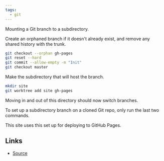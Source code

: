 ```yaml
---
tags:
  - git
---
```

Mounting a Git branch to a subdirectory.

Create an orphaned branch if it doesn't already exist, and remove any shared history with the trunk.
```sh
git checkout --orphan gh-pages
git reset --hard
git commit --allow-empty -m "Init"
git checkout master
```

Make the subdirectory that will host the branch.
```sh
mkdir site
git worktree add site gh-pages
```

Moving in and out of this directory should now switch branches.

To set up a subdirectory branch on a cloned Git repo, only run the last two commands.

This site uses this set up for deploying to GitHub Pages.

## Links
 - [Source](http://sangsoonam.github.io/2019/02/08/using-git-worktree-to-deploy-github-pages.html)